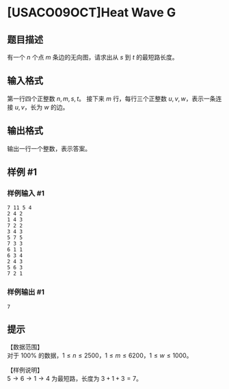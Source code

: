 # [USACO09OCT]Heat Wave G

## 题目描述

有一个 $n$ 个点 $m$ 条边的无向图，请求出从 $s$ 到 $t$ 的最短路长度。

## 输入格式

第一行四个正整数 $n,m,s,t$。
接下来 $m$ 行，每行三个正整数 $u,v,w$，表示一条连接 $u,v$，长为 $w$ 的边。


## 输出格式

输出一行一个整数，表示答案。

## 样例 #1

### 样例输入 #1
```
7 11 5 4
2 4 2
1 4 3
7 2 2
3 4 3
5 7 5
7 3 3
6 1 1
6 3 4
2 4 3
5 6 3
7 2 1
```

### 样例输出 #1

```
7
```

## 提示

【数据范围】  
对于 $100\%$ 的数据，$1\le n \le 2500$，$1\le m \le 6200$，$1\le w \le 1000$。

【样例说明】   
$5 \to 6 \to 1 \to 4$ 为最短路，长度为 $3+1+3 = 7$。


